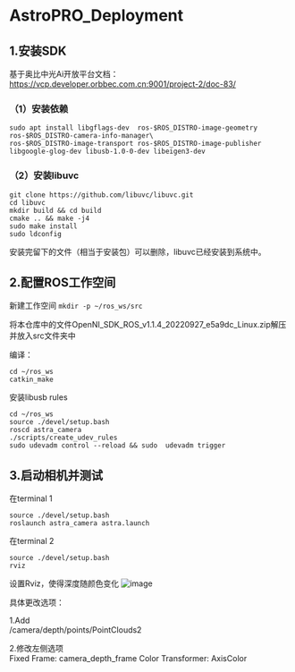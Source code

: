 # AstroPRO_Deployment
## 1.安装SDK
基于奥比中光Ai开放平台文档：https://vcp.developer.orbbec.com.cn:9001/project-2/doc-83/
### （1）安装依赖
```
sudo apt install libgflags-dev  ros-$ROS_DISTRO-image-geometry ros-$ROS_DISTRO-camera-info-manager\
ros-$ROS_DISTRO-image-transport ros-$ROS_DISTRO-image-publisher libgoogle-glog-dev libusb-1.0-0-dev libeigen3-dev
```
### （2）安装libuvc
```
git clone https://github.com/libuvc/libuvc.git
cd libuvc
mkdir build && cd build
cmake .. && make -j4
sudo make install
sudo ldconfig
```
安装完留下的文件（相当于安装包）可以删除，libuvc已经安装到系统中。

## 2.配置ROS工作空间
新建工作空间
`mkdir -p ~/ros_ws/src`

将本仓库中的文件OpenNI_SDK_ROS_v1.1.4_20220927_e5a9dc_Linux.zip解压并放入src文件夹中

编译：
```
cd ~/ros_ws
catkin_make
```

安装libusb rules
```
cd ~/ros_ws
source ./devel/setup.bash
roscd astra_camera
./scripts/create_udev_rules
sudo udevadm control --reload && sudo  udevadm trigger
```

## 3.启动相机并测试
在terminal 1
```
source ./devel/setup.bash 
roslaunch astra_camera astra.launch
```
在terminal 2
```
source ./devel/setup.bash
rviz
```

设置Rviz，使得深度随颜色变化
![image](https://github.com/user-attachments/assets/72652ef8-cf56-4039-831e-dc6de0033642)

具体更改选项：

1.Add\
/camera/depth/points/PointClouds2

2.修改左侧选项\
Fixed Frame: camera_depth_frame
Color Transformer: AxisColor


